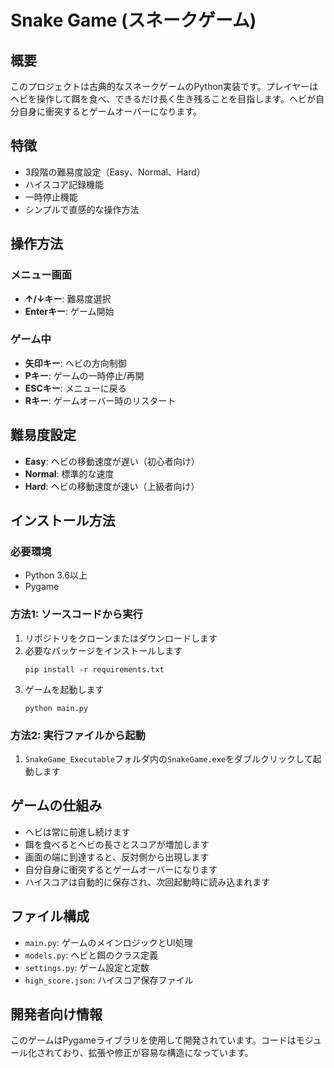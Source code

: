 # Snake Game (スネークゲーム)

## 概要
このプロジェクトは古典的なスネークゲームのPython実装です。プレイヤーはヘビを操作して餌を食べ、できるだけ長く生き残ることを目指します。ヘビが自分自身に衝突するとゲームオーバーになります。

## 特徴
- 3段階の難易度設定（Easy、Normal、Hard）
- ハイスコア記録機能
- 一時停止機能
- シンプルで直感的な操作方法

## 操作方法

### メニュー画面
- **↑/↓キー**: 難易度選択
- **Enterキー**: ゲーム開始

### ゲーム中
- **矢印キー**: ヘビの方向制御
- **Pキー**: ゲームの一時停止/再開
- **ESCキー**: メニューに戻る
- **Rキー**: ゲームオーバー時のリスタート

## 難易度設定
- **Easy**: ヘビの移動速度が遅い（初心者向け）
- **Normal**: 標準的な速度
- **Hard**: ヘビの移動速度が速い（上級者向け）

## インストール方法

### 必要環境
- Python 3.6以上
- Pygame

### 方法1: ソースコードから実行
1. リポジトリをクローンまたはダウンロードします
2. 必要なパッケージをインストールします
   ```
   pip install -r requirements.txt
   ```
3. ゲームを起動します
   ```
   python main.py
   ```

### 方法2: 実行ファイルから起動
1. `SnakeGame_Executable`フォルダ内の`SnakeGame.exe`をダブルクリックして起動します

## ゲームの仕組み
- ヘビは常に前進し続けます
- 餌を食べるとヘビの長さとスコアが増加します
- 画面の端に到達すると、反対側から出現します
- 自分自身に衝突するとゲームオーバーになります
- ハイスコアは自動的に保存され、次回起動時に読み込まれます

## ファイル構成
- `main.py`: ゲームのメインロジックとUI処理
- `models.py`: ヘビと餌のクラス定義
- `settings.py`: ゲーム設定と定数
- `high_score.json`: ハイスコア保存ファイル

## 開発者向け情報
このゲームはPygameライブラリを使用して開発されています。コードはモジュール化されており、拡張や修正が容易な構造になっています。